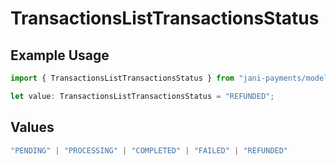 # TransactionsListTransactionsStatus

## Example Usage

```typescript
import { TransactionsListTransactionsStatus } from "jani-payments/models/operations";

let value: TransactionsListTransactionsStatus = "REFUNDED";
```

## Values

```typescript
"PENDING" | "PROCESSING" | "COMPLETED" | "FAILED" | "REFUNDED"
```